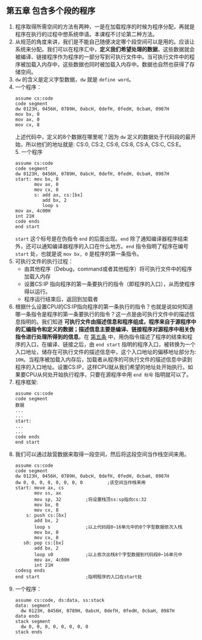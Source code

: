 ## 第五章 包含多个段的程序     
1.  程序取得所需空间的方法有两种，一是在加载程序的时候为程序分配，再就是程序在执行的过程中想系统申请。本课程不讨论第二种方法。      
2.  从规范的角度来讲，我们是不能自己随便决定哪个段空间可以是用的。应该让系统来分配。我们可以在程序汇中，__定义我们希望处理的数据__，这些数据就会被编译、链接程序作为程序的一部分写到可执行文件中。当可执行文件中的程序被加载入内存中，这些数据也同时被加载入内存中。数据也自然也获得了存储空间。      
3.  `dw` 的含义是定义字型数据，`dw` 就是 `define word`。     
4.  一个程序：      
    ```
    assume cs:code
    code segment
    dw 0123H, 0456H, 0789H, 0abcH, 0defH, 0fedH, 0cbaH, 0987H
    mov bx, 0
    mov ax, 0
    mov cx, 8
    ```
    上述代码中，定义的8个数据在哪里呢？因为 `dw` 定义的数据处于代码段的最开始，所以他们的地址就是: CS:0, CS:2, CS:6, CS:8, CS:A, CS:C, CS:E。      
<span id="锚点1">5.  一个程序</span>
    ```
    assume cs:code
    code segment
    dw 0123H, 0456H, 0789H, 0abcH, 0defH, 0fedH, 0cbaH, 0987H
    start: mov bx, 0
           mov ax, 0
           mov cx, 8
           s: add ax, cs:[bx]
              add bx, 2
              loop s
    mov ax, 4c00H
    int 21H
    code ends
    end start
    ```
    `start` 这个标号是在伪指令 `end` 的后面出现。`end` 除了通知编译器程序结束外，还可以通知编译器程序的入口在什么地方。`end` 指令指明了程序在编号 `start` 处，也就是说 `mov bx, 0` 是程序的第一条指令。      
6.  可执行文件的执行过程：      
    + 由其他程序（Debug，command或者其他程序）将可执行文件中的程序加载入内存        
    + 设置CS:IP 指向程序的第一条要执行的指令（即程序的入口），从而使程序得以运行。    
    + 程序运行结束后，返回到加载者      
7.  根据什么设置CPU的CS:IP指向程序的第一条执行的指令？也就是说如何知道哪一条指令是程序的第一条要执行的指令？这一点是由可执行文件中的描述信息指明的。我们知道 __可执行文件由描述信息和程序组成，程序来自于源程序中的汇编指令和定义的数据；描述信息主要是编译、链接程序对源程序中相关伪指令进行处理所得到的信息__。在 [第五条](#锚点1) 中，用伪指令描述了程序的结束和程序的入口，在编译、链接之后，由 `end start` 指明的程序入口，被转换为一个入口地址，储存在可执行文件的描述信息中，这个入口地址的偏移地址部分为: `10H`。当程序被加载入内存后，加载者从程序的可执行文件的描述信息中读到程序的入口地址。设置CS:IP，这样CPU就从我们希望的地址处开始执行。如果要CPU从何处开始执行程序，只要在源程序中用 `end 标号` 指明就可以了。       
8.  程序框架:     
    ```
    assume cs:code
    code segment
    数据
    ...
    ...
    start: 
    ...
    ...
    code ends
    end start
    ```
9.  我们可以通过敌营数据来取得一段空间，然后将这段空间当作栈空间来用。      
    ```
    assume cs:code
    code segment
    dw 0123H, 0456H, 0789H, 0abcH, 0defH, 0fedH, 0cbaH, 0987H
    dw 0, 0, 0, 0, 0, 0, 0, 0         ;该空间当作栈来用
    start: move ax, cs
           mov ss, ax
           mov sp, 32         ;将设置栈顶ss:sp指向cs:32
           mov bx, 0
           mov cx, 8
        s: push cs:[bx]
           add bx, 2
           loop s             ;以上代码段0~16单元中的8个字型数据依次入栈
           mov bx, 0
           mov cx, 8
       s0: pop cs:[bx]
           add bx, 2
           loop s0            ;以上依次出栈8个字型数据到代码段0~16单元中
           mov ax, 4c00H
           int 21H
    codesg ends
    end start                 ;指明程序的入口在start处
    ```
10.  一个程序：   
     ```
     assume cs:code, ds:data, ss:stack
     data: segment
       dw 0123H, 0456H, 0789H, 0abcH, 0defH, 0fedH, 0cbaH, 0987H
     data ends
     stack segment
       dw 0, 0, 0, 0, 0, 0, 0, 0
     stack ends
     ```
